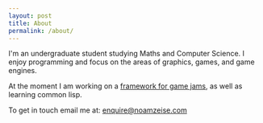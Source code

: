 ```yaml
---
layout: post
title: About
permalink: /about/
---
```

I'm an undergraduate student studying Maths and Computer Science.
I enjoy programming and focus on the areas of graphics, games, and game engines. 

At the moment I am working on a [framework for game jams](https://github.com/NoamZeise/Graphics-Environment), as well as learning common lisp.

To get in touch email me at: [enquire@noamzeise.com](mailto:enquire@noamzeise.com)
